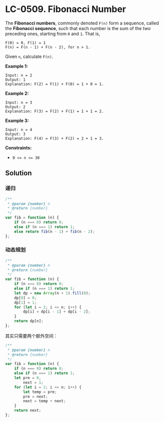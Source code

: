 # LC-0509. Fibonacci Number

The **Fibonacci numbers**, commonly denoted `F(n)` form a sequence, called the **Fibonacci sequence**, such that each number is the sum of the two preceding ones, starting from `0` and `1`. That is,

```
F(0) = 0, F(1) = 1
F(n) = F(n - 1) + F(n - 2), for n > 1.
```

Given `n`, calculate `F(n)`.

**Example 1:**

```
Input: n = 2
Output: 1
Explanation: F(2) = F(1) + F(0) = 1 + 0 = 1.
```

**Example 2:**

```
Input: n = 3
Output: 2
Explanation: F(3) = F(2) + F(1) = 1 + 1 = 2.
```

**Example 3:**

```
Input: n = 4
Output: 3
Explanation: F(4) = F(3) + F(2) = 2 + 1 = 3.
```

**Constraints:**

-   `0 <= n <= 30`

## Solution

### 递归

```javascript
/**
 * @param {number} n
 * @return {number}
 */
var fib = function (n) {
    if (n === 0) return 0;
    else if (n === 1) return 1;
    else return fib(n - 1) + fib(n - 2);
};
```

### 动态规划

```javascript
/**
 * @param {number} n
 * @return {number}
 */
var fib = function (n) {
    if (n === 0) return 0;
    else if (n === 1) return 1;
    let dp = new Array(n + 1).fill(0);
    dp[0] = 0;
    dp[1] = 1;
    for (let i = 2; i <= n; i++) {
        dp[i] = dp[i - 1] + dp[i - 2];
    }
    return dp[n];
};
```

其实只需要两个额外空间：

```javascript
/**
 * @param {number} n
 * @return {number}
 */
var fib = function (n) {
    if (n === 0) return 0;
    else if (n === 1) return 1;
    let pre = 0,
        next = 1;
    for (let i = 2; i <= n; i++) {
        let temp = pre;
        pre = next;
        next = temp + next;
    }
    return next;
};
```
